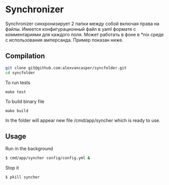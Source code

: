 # Synchronizer
Synchronizer синхронизирует 2 папки между собой включая права на файлы.
Имеется конфигурационный файл в yaml формате с комментариями для каждого поля.
Может работать в фоне в *nix среде с использования амперсанда. Пример показан ниже.

## Compilation
```sh
git clone git@github.com:alexvancasper/syncfolder.git
cd syncfolder
```

To run tests
```
make test
```

To build binary file
```
make build
```
In the folder will appear new file <repository>/cmd/app/syncher which is ready to use.

## Usage
Run in the background
```sh
$ cmd/app/syncher config/config.yml &
```
Stop it
```sh
$ pkill syncher

```

